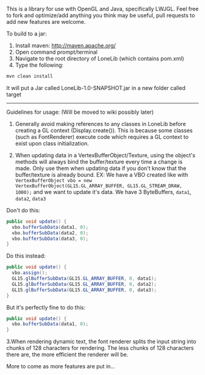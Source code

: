 This is a library for use with OpenGL and Java, specifically LWJGL.
Feel free to fork and optimize/add anything you think may be useful, pull requests to add new features are welcome.

To build to a jar:

1. Install maven: http://maven.apache.org/
2. Open command prompt/terminal
3. Navigate to the root directory of LoneLib (which contains pom.xml)
4. Type the following:
```bash
mvn clean install
```

It will put a Jar called LoneLib-1.0-SNAPSHOT.jar in a new folder called target

------------------------------------------------------------

Guidelines for usage: (Will be moved to wiki possibly later)

1. Generally avoid making references to any classes in LoneLib before creating a GL context (Display.create()).
This is because some classes (such as FontRenderer) execute code which requires a GL context to exist upon class 
initialization.

2. When updating data in a VertexBufferObject/Texture, using the object's methods will always bind the buffer/texture
every time a change is made. Only use them when updating data if you don't know that the buffer/texture is already
bound. 
EX: We have a VBO created like with
`VertexBufferObject vbo = new VertexBufferObject(GL15.GL_ARRAY_BUFFER, GL15.GL_STREAM_DRAW, 1000);`
and we want to update it's data. We have 3 ByteBuffers, `data1`, `data2`, `data3`

Don't do this:
```java
public void update() {
  vbo.bufferSubData(data1, 0);
  vbo.bufferSubData(data2, 0);
  vbo.bufferSubData(data3, 0);
}
```
Do this instead:
```java
public void update() {
  vbo.assign();
  GL15.glBufferSubData(GL15.GL_ARRAY_BUFFER, 0, data1);
  GL15.glBufferSubData(GL15.GL_ARRAY_BUFFER, 0, data2);
  GL15.glBufferSubData(GL15.GL_ARRAY_BUFFER, 0, data3);
}
```
But it's perfectly fine to do this:
```java
public void update() {
  vbo.bufferSubData(data1, 0);
}
```
3.When rendering dynamic text, the font renderer splits the input string into chunks of 128 characters for rendering. 
The less chunks of 128 characters there are, the more efficient the renderer will be.

More to come as more features are put in...

